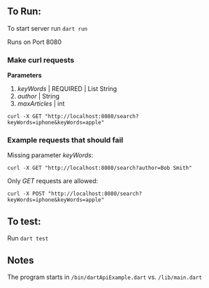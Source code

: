 ## To Run:

To start server run  `dart run`

Runs on Port 8080

### Make curl requests

**Parameters**

1. *keyWords* | REQUIRED | List String
2. *author* | String
3. *maxArticles* | int

`curl -X GET "http://localhost:8080/search?keyWords=iphone&keyWords=apple"`

### Example requests that should fail

Missing parameter *keyWords*:

`curl -X GET "http://localhost:8080/search?author=Bob Smith"`

Only *GET* requests are allowed:

`curl -X POST "http://localhost:8080/search?keyWords=iphone&keyWords=apple"`


## To test:

Run `dart test`


## Notes

The program starts in `/bin/dartApiExample.dart` vs. `/lib/main.dart`

